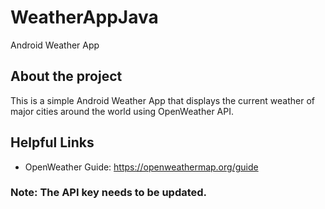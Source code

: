 # WeatherAppJava
Android Weather App

## About the project
This is a simple Android Weather App that displays the current weather of major cities around the world using OpenWeather API. 

## Helpful Links
* OpenWeather Guide: https://openweathermap.org/guide

### Note: The API key needs to be updated.
